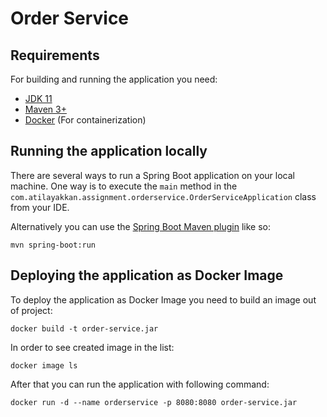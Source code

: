 # Order Service

## Requirements
For building and running the application you need:

- [JDK 11](https://jdk.java.net/archive/)
- [Maven 3+](https://maven.apache.org)
- [Docker](https://maven.apache.org) (For containerization)

## Running the application locally
There are several ways to run a Spring Boot application on your local machine. One way is to execute the `main` method in the `com.atilayakkan.assignment.orderservice.OrderServiceApplication` class from your IDE.

Alternatively you can use the [Spring Boot Maven plugin](https://docs.spring.io/spring-boot/docs/current/reference/html/build-tool-plugins-maven-plugin.html) like so:

```shell
mvn spring-boot:run
```

## Deploying the application as Docker Image

To deploy the application as Docker Image you need to build an image out of project:

```shell
docker build -t order-service.jar
```

In order to see created image in the list:
```shell
docker image ls
```

After that you can run the application with following command:

```shell
docker run -d --name orderservice -p 8080:8080 order-service.jar
```